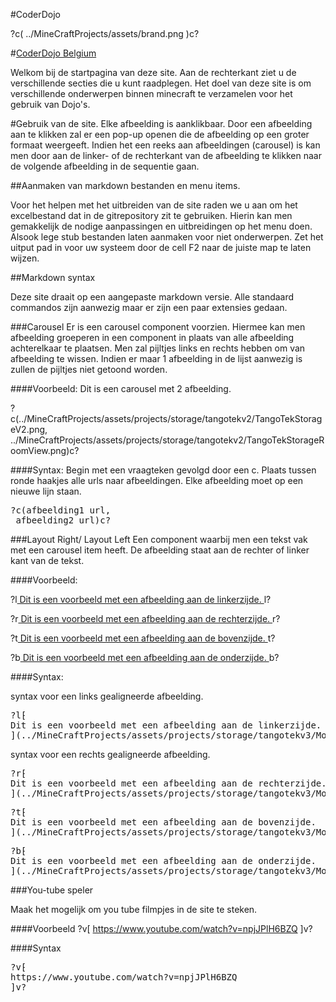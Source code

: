 #CoderDojo

?c(
../MineCraftProjects/assets/brand.png
)c?

#[CoderDojo Belgium](https://www.coderdojobelgium.be/nl)

Welkom bij de startpagina van deze site. Aan de rechterkant ziet u de verschillende secties die u kunt raadplegen.
Het doel van deze site is om verschillende onderwerpen binnen minecraft te verzamelen voor het gebruik van Dojo's.

#Gebruik van de site.
Elke afbeelding is aanklikbaar. Door een afbeelding aan te klikken zal er een pop-up openen die de afbeelding op een groter formaat weergeeft.
Indien het een reeks aan afbeeldingen (carousel) is kan men door aan de linker- of de rechterkant van de afbeelding te klikken naar de volgende afbeelding in de sequentie gaan.

##Aanmaken van markdown bestanden en menu items.

Voor het helpen met het uitbreiden van de site raden we u aan om het excelbestand dat in de gitrepository zit te gebruiken.
Hierin kan men gemakkelijk de nodige aanpassingen en uitbreidingen op het menu doen.
Alsook lege stub bestanden laten aanmaken voor niet onderwerpen.
Zet het uitput pad in voor uw systeem door de cell F2 naar de juiste map te laten wijzen.

##Markdown syntax

Deze site draait op een aangepaste markdown versie.
Alle standaard commandos zijn aanwezig maar er zijn een paar extensies gedaan.

###Carousel
Er is een carousel component voorzien. Hiermee kan men afbeelding groeperen in een component in plaats van alle afbeelding achterelkaar te plaatsen.
Men zal pijltjes links en rechts hebben om van afbeelding te wissen. Indien er maar 1 afbeelding in de lijst aanwezig is zullen de pijltjes niet getoond worden.

####Voorbeeld:
Dit is een carousel met 2 afbeelding.

?c(../MineCraftProjects/assets/projects/storage/tangotekv2/TangoTekStorageV2.png,
../MineCraftProjects/assets/projects/storage/tangotekv2/TangoTekStorageRoomView.png)c?

####Syntax:
Begin met een vraagteken gevolgd door een c.
Plaats tussen ronde haakjes alle urls naar afbeeldingen.
Elke afbeelding moet op een nieuwe lijn staan.

<pre>
&#63;c(afbeelding1 url,
 afbeelding2 url)c&#63;
</pre>

###Layout Right/ Layout Left
Een component waarbij men een tekst vak met een carousel item heeft.
De afbeelding staat aan de rechter of linker kant van de tekst.

####Voorbeeld:

?l[
Dit is een voorbeeld met een afbeelding aan de linkerzijde.
](../MineCraftProjects/assets/projects/storage/tangotekv3/ModuleReference.png)l?

?r[
Dit is een voorbeeld met een afbeelding aan de rechterzijde.
](../MineCraftProjects/assets/projects/storage/tangotekv3/ModuleReference.png)r?

?t[
Dit is een voorbeeld met een afbeelding aan de bovenzijde.
](../MineCraftProjects/assets/projects/storage/tangotekv3/ModuleReference.png)t?

?b[
Dit is een voorbeeld met een afbeelding aan de onderzijde.
](../MineCraftProjects/assets/projects/storage/tangotekv3/ModuleReference.png)b?

####Syntax:

syntax voor een links gealigneerde afbeelding.

<pre>
&#63;l&#8261;
Dit is een voorbeeld met een afbeelding aan de linkerzijde.
](../MineCraftProjects/assets/projects/storage/tangotekv3/ModuleReference.png)l&#63;
</pre>

syntax voor een rechts gealigneerde afbeelding.

<pre>
&#63;r&#8261;
Dit is een voorbeeld met een afbeelding aan de rechterzijde.
](../MineCraftProjects/assets/projects/storage/tangotekv3/ModuleReference.png)r&#63;
</pre>

<pre>
&#63;t&#8261;
Dit is een voorbeeld met een afbeelding aan de bovenzijde.
](../MineCraftProjects/assets/projects/storage/tangotekv3/ModuleReference.png)t&#63;
</pre>

<pre>
&#63;b&#8261;
Dit is een voorbeeld met een afbeelding aan de onderzijde.
](../MineCraftProjects/assets/projects/storage/tangotekv3/ModuleReference.png)b&#63;
</pre>

###You-tube speler

Maak het mogelijk om you tube filmpjes in de site te steken.

####Voorbeeld
?v[ https://www.youtube.com/watch?v=npjJPlH6BZQ ]v?

####Syntax

<pre>
&#63;v&#8261;
https://www.youtube.com/watch?v=npjJPlH6BZQ
]v&#63;
</pre>
